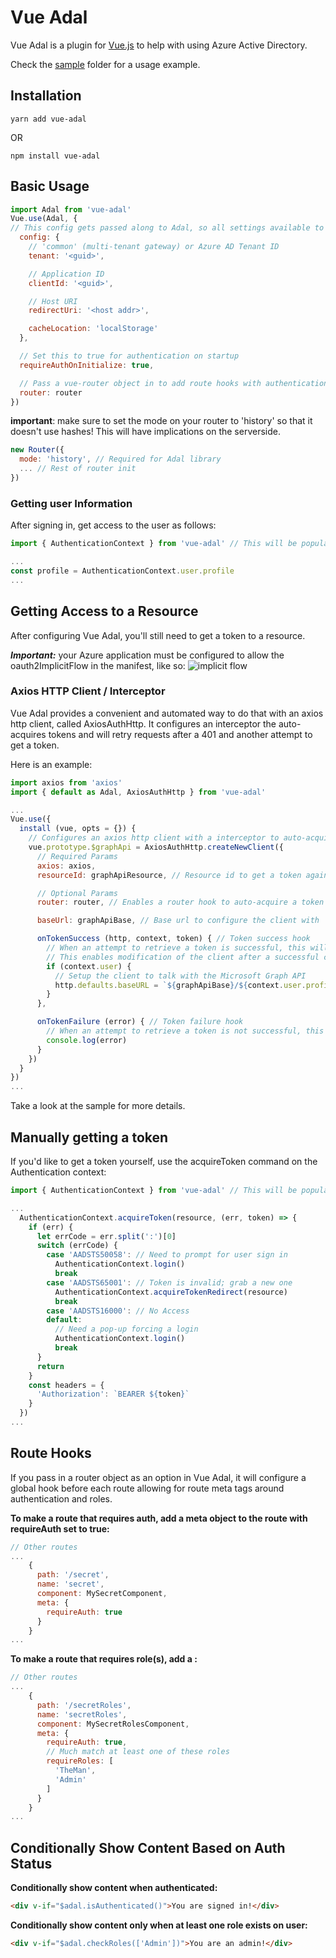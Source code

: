 # Vue Adal

Vue Adal is a plugin for [Vue.js](https://vuejs.org/) to help with using Azure Active Directory.

Check the [sample](/sample) folder for a usage example.

## Installation
```code
yarn add vue-adal
```
OR
```code
npm install vue-adal
```
## Basic Usage

```javascript
import Adal from 'vue-adal'
Vue.use(Adal, {
// This config gets passed along to Adal, so all settings available to adal can be used here.
  config: {
    // 'common' (multi-tenant gateway) or Azure AD Tenant ID
    tenant: '<guid>',

    // Application ID
    clientId: '<guid>',

    // Host URI
    redirectUri: '<host addr>',

    cacheLocation: 'localStorage'
  },

  // Set this to true for authentication on startup
  requireAuthOnInitialize: true,

  // Pass a vue-router object in to add route hooks with authentication and role checking
  router: router
})
```

**important**: make sure to set the mode on your router to 'history' so that it doesn't use hashes!  This will have implications on the serverside.

```javascript
new Router({
  mode: 'history', // Required for Adal library
  ... // Rest of router init
})
```

### Getting user Information

After signing in, get access to the user as follows:

```javascript
import { AuthenticationContext } from 'vue-adal' // This will be populated with a valid context after initialization

...
const profile = AuthenticationContext.user.profile
...
```

## Getting Access to a Resource

After configuring Vue Adal, you'll still need to get a token to a resource.  

***Important:*** your Azure application must be configured to allow the oauth2ImplicitFlow in the manifest, like so:
![implicit flow](/resources/implicit-flow.png "Implicit Flow")

### Axios HTTP Client / Interceptor

Vue Adal provides a convenient and automated way to do that with an axios http client, called AxiosAuthHttp.  It configures an interceptor the auto-acquires tokens and will retry requests after a 401 and another attempt to get a token.

Here is an example:

```javascript
import axios from 'axios'
import { default as Adal, AxiosAuthHttp } from 'vue-adal'

...
Vue.use({
  install (vue, opts = {}) {
    // Configures an axios http client with a interceptor to auto-acquire tokens
    vue.prototype.$graphApi = AxiosAuthHttp.createNewClient({
      // Required Params
      axios: axios,
      resourceId: graphApiResource, // Resource id to get a token against

      // Optional Params
      router: router, // Enables a router hook to auto-acquire a token for the specific resource

      baseUrl: graphApiBase, // Base url to configure the client with

      onTokenSuccess (http, context, token) { // Token success hook
        // When an attempt to retrieve a token is successful, this will get called.
        // This enables modification of the client after a successful call.
        if (context.user) {
          // Setup the client to talk with the Microsoft Graph API
          http.defaults.baseURL = `${graphApiBase}/${context.user.profile.tid}`
        }
      },

      onTokenFailure (error) { // Token failure hook
        // When an attempt to retrieve a token is not successful, this will get called.
        console.log(error)
      }
    })
  }
})
...

```
Take a look at the sample for more details.


## Manually getting a token

If you'd like to get a token yourself, use the acquireToken command on the Authentication context:

```javascript
import { AuthenticationContext } from 'vue-adal' // This will be populated with a valid context after initialization

...
  AuthenticationContext.acquireToken(resource, (err, token) => {
    if (err) {
      let errCode = err.split(':')[0]
      switch (errCode) {
        case 'AADSTS50058': // Need to prompt for user sign in
          AuthenticationContext.login()
          break
        case 'AADSTS65001': // Token is invalid; grab a new one
          AuthenticationContext.acquireTokenRedirect(resource)
          break
        case 'AADSTS16000': // No Access
        default:
          // Need a pop-up forcing a login
          AuthenticationContext.login()
          break
      }
      return
    }
    const headers = {
      'Authorization': `BEARER ${token}`
    }
  })
...
```

## Route Hooks

If you pass in a router object as an option in Vue Adal, it will configure a global hook before each route allowing for route meta tags around authentication and roles.

**To make a route that requires auth, add a meta object to the route with requireAuth set to true:**

```javascript
// Other routes
...
    {
      path: '/secret',
      name: 'secret',
      component: MySecretComponent,
      meta: {
        requireAuth: true
      }
    }
...
```

**To make a route that requires role(s), add a :**

```javascript
// Other routes
...
    {
      path: '/secretRoles',
      name: 'secretRoles',
      component: MySecretRolesComponent,
      meta: {
        requireAuth: true,
        // Much match at least one of these roles
        requireRoles: [
          'TheMan',
          'Admin'
        ]
      }
    }
...
```

## Conditionally Show Content Based on Auth Status

**Conditionally show content when authenticated:**

```html
<div v-if="$adal.isAuthenticated()">You are signed in!</div>
```

**Conditionally show content only when at least one role exists on user:**

```html
<div v-if="$adal.checkRoles(['Admin'])">You are an admin!</div>
```
